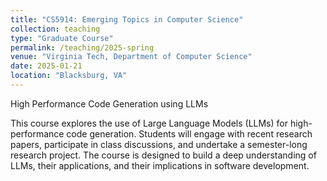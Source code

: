```yaml
---
title: "CS5914: Emerging Topics in Computer Science"
collection: teaching
type: "Graduate Course"
permalink: /teaching/2025-spring
venue: "Virginia Tech, Department of Computer Science"
date: 2025-01-21
location: "Blacksburg, VA"
---
```


High Performance Code Generation using LLMs

This course explores the use of Large Language Models (LLMs) for high-performance code generation. Students will engage with recent research papers, participate in class discussions, and undertake a semester-long research project. The course is designed to build a deep understanding of LLMs, their applications, and their implications in software development.

